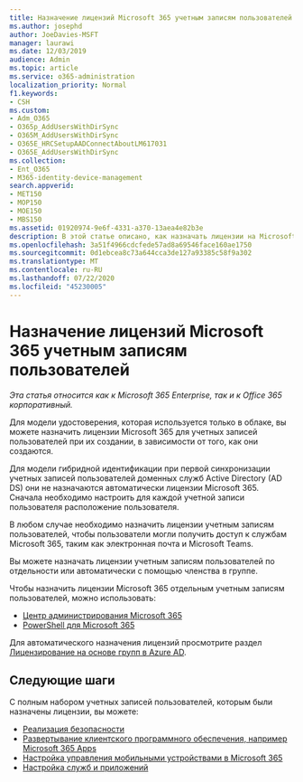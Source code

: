 ```yaml
---
title: Назначение лицензий Microsoft 365 учетным записям пользователей
ms.author: josephd
author: JoeDavies-MSFT
manager: laurawi
ms.date: 12/03/2019
audience: Admin
ms.topic: article
ms.service: o365-administration
localization_priority: Normal
f1.keywords:
- CSH
ms.custom:
- Adm_O365
- O365p_AddUsersWithDirSync
- O365M_AddUsersWithDirSync
- O365E_HRCSetupAADConnectAboutLM617031
- O365E_AddUsersWithDirSync
ms.collection:
- Ent_O365
- M365-identity-device-management
search.appverid:
- MET150
- MOP150
- MOE150
- MBS150
ms.assetid: 01920974-9e6f-4331-a370-13aea4e82b3e
description: В этой статье описано, как назначать лицензии на Microsoft 365 для учетных записей пользователей по отдельности или в зависимости от принадлежности к группе.
ms.openlocfilehash: 3a51f4966cdcfede57ad8a69546face160ae1750
ms.sourcegitcommit: 0d1ebcea8c73a644cca3de127a93385c58f9a302
ms.translationtype: MT
ms.contentlocale: ru-RU
ms.lasthandoff: 07/22/2020
ms.locfileid: "45230005"
---
```

# <a name="assign-microsoft-365-licenses-to-user-accounts"></a>Назначение лицензий Microsoft 365 учетным записям пользователей

*Эта статья относится как к Microsoft 365 Enterprise, так и к Office 365 корпоративный.*

Для модели удостоверения, которая используется только в облаке, вы можете назначить лицензии Microsoft 365 для учетных записей пользователей при их создании, в зависимости от того, как они создаются.

Для модели гибридной идентификации при первой синхронизации учетных записей пользователей доменных служб Active Directory (AD DS) они не назначаются автоматически лицензии Microsoft 365. Сначала необходимо настроить для каждой учетной записи пользователя расположение пользователя.

В любом случае необходимо назначить лицензии учетным записям пользователей, чтобы пользователи могли получить доступ к службам Microsoft 365, таким как электронная почта и Microsoft Teams.

Вы можете назначать лицензии учетным записям пользователей по отдельности или автоматически с помощью членства в группе.

Чтобы назначить лицензии Microsoft 365 отдельным учетным записям пользователей, можно использовать:

- [Центр администрирования Microsoft 365](https://docs.microsoft.com/microsoft-365/admin/manage/assign-licenses-to-users)
- [PowerShell для Microsoft 365](https://docs.microsoft.com/office365/enterprise/powershell/assign-licenses-to-user-accounts-with-office-365-powershell)

Для автоматического назначения лицензий просмотрите раздел [Лицензирование на основе групп в Azure AD](https://docs.microsoft.com/azure/active-directory/fundamentals/active-directory-licensing-whatis-azure-portal).

## <a name="next-steps"></a>Следующие шаги

С полным набором учетных записей пользователей, которым были назначены лицензии, вы можете:

- [Реализация безопасности](https://docs.microsoft.com/microsoft-365/security/office-365-security/security-roadmap)
- [Развертывание клиентского программного обеспечения, например Microsoft 365 Apps](https://docs.microsoft.com/DeployOffice/deployment-guide-microsoft-365-apps)
- [Настройка управления мобильными устройствами в Microsoft 365](https://support.office.com/article/set-up-mobile-device-management-mdm-in-office-365-dd892318-bc44-4eb1-af00-9db5430be3cd)
- [Настройка служб и приложений](configure-services-and-applications.md)
